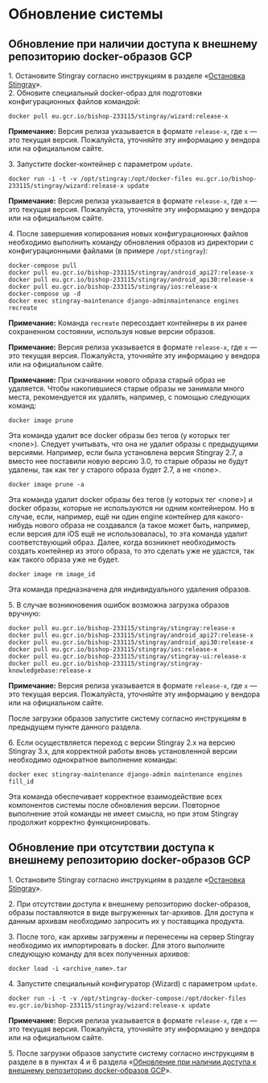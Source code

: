 # Обновление системы

  <h2><a id="Обновление_при_наличии_доступа_к_внешнему_репозиторию_docker-образов_GCP"></a>Обновление при наличии доступа к внешнему репозиторию docker-образов GCP</h2>
  <p>1. Остановите Stingray согласно инструкциям в разделе «<a data-xref="{title}" href="Ostanovka_Stingray.htm">Остановка Stingray</a>». <br />
    2. Обновите специальный docker-образ для подготовки конфигурационных файлов командой:</p>
  <pre class="language-bush"><code class="language-bush">docker pull eu.gcr.io/bishop-233115/stingray/wizard:release-x</code></pre>
  <p><strong></strong> <strong>Примечание:</strong> Версия релиза указывается в формате <code>release-x</code>, где <code>x</code> — это текущая версия. Пожалуйста, уточняйте эту информацию у вендора или на официальном сайте.<span style="font-size:11pt"><span style="line-height:107%"><span style="font-family:Calibri,sans-serif"></span></span></span></p>
  <p>3. Запустите docker-контейнер с параметром <code>update</code>.</p>
  <pre class="language-bush"><code class="language-bush">docker run -i -t -v /opt/stingray:/opt/docker-files eu.gcr.io/bishop-233115/stingray/wizard:release-x update</code></pre>
  <p><strong></strong><strong>Примечание:</strong> Версия релиза указывается в формате <code>release-x</code>, где <code>x</code> — это текущая версия. Пожалуйста, уточняйте эту информацию у вендора или на официальном сайте.<span style="font-size:11pt"><span style="line-height:107%"><span style="font-family:Calibri,sans-serif"></span></span></span></p>
  <p>4. После завершения копирования новых конфигурационных файлов необходимо выполнить команду обновления образов из директории с конфигурационными файлами (в примере <code>/opt/stingray</code>):</p>
  <pre class="language-bush"><code class="language-bush">docker-compose pull
docker pull eu.gcr.io/bishop-233115/stingray/android_api27:release-x
docker pull eu.gcr.io/bishop-233115/stingray/android_api30:release-x
docker pull eu.gcr.io/bishop-233115/stingray/ios:release-x
docker-compose up -d
docker exec stingray-maintenance django-adminmaintenance engines recreate
</code></pre>
  <p><strong>Примечание:</strong> Команда <code>recreate</code> пересоздает контейнеры в их ранее сохраненном состоянии, используя новые версии образов.</p>
  <p><strong></strong><strong>Примечание:</strong> Версия релиза указывается в формате <code>release-x</code>, где <code>x</code> — это текущая версия. Пожалуйста, уточняйте эту информацию у вендора или на официальном сайте.<span style="font-size:11pt"><span style="line-height:107%"><span style="font-family:Calibri,sans-serif"></span></span></span></p>
  <p><strong>Примечание:</strong> При скачивании нового образа старый образ не удаляется. Чтобы накопившиеся старые образы не занимали много места, рекомендуется их удалять, например, с помощью следующих команд:</p>
  <pre class="language-bush"><code class="language-bush">docker image prune</code></pre>
  <p>Эта команда удалит все docker образы без тегов (у которых тег &lt;none&gt;). Следует учитывать, что она не удалит образы с предыдущими версиями. Например, если была установлена версия Stingray 2.7, а вместо нее поставили новую версию 3.0, то старые образы не будут удалены, так как тег у старого образа будет 2.7, а не &lt;none&gt;.</p>
  <pre class="language-bush"><code class="language-bush">docker image prune -a</code></pre>
  <p>Эта команда удалит docker образы без тегов (у которых тег &lt;none&gt;) и docker образы, которые не используются ни одним контейнером. Но в случае, если, например, ещё ни один engine контейнер для какого-нибудь нового образа не создавался (а такое может быть, например, если версия для iOS ещё не использовалась), то эта команда удалит соответствующий образ. Далее, когда возникнет необходимость создать контейнер из этого образа, то это сделать уже не удастся, так как такого образа уже не будет.</p>
  <pre class="language-bush"><code class="language-bush">docker image rm image_id</code></pre>
  <p>Эта команда предназначена для индивидуального удаления образов.</p>
  <p>5. В случае возникновения ошибок возможна загрузка образов вручную:</p>
  <pre class="language-bush"><code class="language-bush">docker pull eu.gcr.io/bishop-233115/stingray/stingray:release-x
docker pull eu.gcr.io/bishop-233115/stingray/android_api27:release-x
docker pull eu.gcr.io/bishop-233115/stingray/android_api30:release-x
docker pull eu.gcr.io/bishop-233115/stingray/ios:release-x
docker pull eu.gcr.io/bishop-233115/stingray/stingray-ui:release-x
docker pull eu.gcr.io/bishop-233115/stingray/stingray-knowledgebase:release-x</code></pre>
  <p><strong>Примечание:</strong> Версия релиза указывается в формате <code>release-x</code>, где <code>x</code> — это текущая версия. Пожалуйста, уточняйте эту информацию у вендора или на официальном сайте.<span style="font-size:11pt"><span style="line-height:107%"><span style="font-family:Calibri,sans-serif"></span></span></span></p>
  <p>После загрузки образов запустите систему согласно инструкциям в предыдущем пункте данного раздела.</p>
  <p>6. Если осуществляется переход с версии Stingray 2.х на версию Stingray 3.х, для корректной работы вновь установленной версии необходимо однократное выполнение команды:</p>
  <pre class="language-bush"><code class="language-bush">docker exec stingray-maintenance django-admin maintenance engines fill_id</code></pre>
  <p>Эта команда обеспечивает корректное взаимодействие всех компонентов системы после обновления версии. Повторное выполнение этой команды не имеет смысла, но при этом Stingray продолжит корректно функционировать.</p>
  <h2>Обновление при отсутствии доступа к внешнему репозиторию docker-образов GCP</h2>
  <p>1. Остановите Stingray согласно инструкциям в разделе «<a data-xref="{title}" href="Ostanovka_Stingray.htm">Остановка Stingray</a>».</p>
  <p>2. При отсутствии доступа к внешнему репозиторию docker-образов, образы поставляются в виде выгруженных tar-архивов. Для доступа к данным архивам необходимо запросить их у поставщика продукта.</p>
  <p>3. После того, как архивы загружены и перенесены на сервер Stingray необходимо их импортировать в docker. Для этого выполните следующую команду для всех полученных архивов:</p>
  <pre class="language-bush"><code class="language-bush">docker load -i &lt;archive_name&gt;.tar</code></pre>
  <p>4. Запустите специальный конфигуратор (Wizard) с параметром <code>update</code>.</p>
  <pre class="language-bush"><code class="language-bush">docker run -i -t -v /opt/stingray-docker-compose:/opt/docker-files eu.gcr.io/bishop-233115/stingray/wizard:release-x update</code></pre>
  <p><strong></strong><strong>Примечание:</strong> Версия релиза указывается в формате <code>release-x</code>, где <code>x</code> — это текущая версия. Пожалуйста, уточняйте эту информацию у вендора или на официальном сайте.<span style="font-size:11pt"><span style="line-height:107%"><span style="font-family:Calibri,sans-serif"></span></span></span></p>
  <p>5. После загрузки образов запустите систему согласно инструкциям в разделе в в пунктах 4 и 6 раздела «<a href="#Обновление_при_наличии_доступа_к_внешнему_репозиторию_docker-образов_GCP">Обновление при наличии доступа к внешнему репозиторию docker-образов GCP</a>».</p>
</body>
</html>